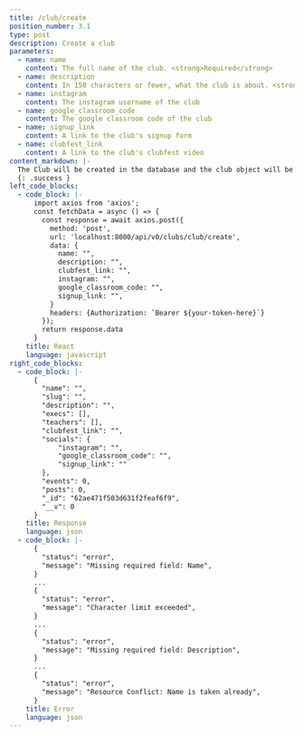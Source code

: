 ```yaml
---
title: /club/create
position_number: 3.1
type: post
description: Create a club
parameters:
  - name: name
    content: The full name of the club. <strong>Required</strong>
  - name: description
    content: In 150 characters or fewer, what the club is about. <strong>Required</strong>
  - name: instagram
    content: The instagram username of the club
  - name: google_classroom_code
    content: The google classroom code of the club
  - name: signup_link
    content: A link to the club's signup form
  - name: clubfest_link
    content: A link to the club's clubfest video
content_markdown: |-
  The Club will be created in the database and the club object will be returned.
  {: .success }
left_code_blocks:
  - code_block: |-
      import axios from 'axios';
      const fetchData = async () => {
        const response = await axios.post({
          method: 'post',
          url: 'localhost:8000/api/v0/clubs/club/create',
          data: {
            name: "",
            description: "",
            clubfest_link: "",
            instagram: "",
            google_classroom_code: "",
            signup_link: "",
          }
          headers: {Authorization: `Bearer ${your-token-here}`}
        });
        return response.data
      }
    title: React
    language: javascript
right_code_blocks:
  - code_block: |-
      {
        "name": "",
        "slug": "",
        "description": "",
        "execs": [],
        "teachers": [],
        "clubfest_link": "",
        "socials": {
            "instagram": "",
            "google_classroom_code": "",
            "signup_link": ""
        },
        "events": 0,
        "posts": 0,
        "_id": "62ae471f503d631f2feaf6f9",
        "__v": 0
      }
    title: Response
    language: json
  - code_block: |-
      {
        "status": "error",
        "message": "Missing required field: Name",
      }
      ...
      {
        "status": "error",
        "message": "Character limit exceeded",
      }
      ...
      {
        "status": "error",
        "message": "Missing required field: Description",
      }
      ...
      {
        "status": "error",
        "message": "Resource Conflict: Name is taken already",
      }
    title: Error
    language: json
---
```

